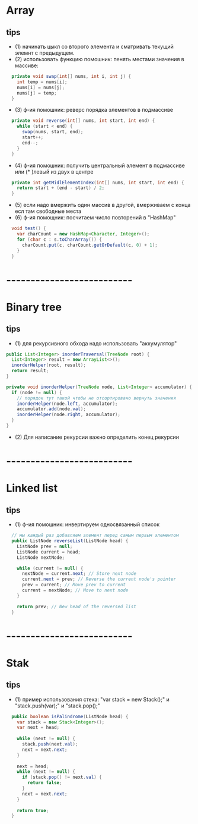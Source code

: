 

# Array
## tips
- (1) начинать цыкл со второго элемента и сматривать текущий элемнт с предыдущем.
- (2) использовать функцию помошник: пенять местами значения в массиве:
```java
  private void swap(int[] nums, int i, int j) {
    int temp = nums[i];
    nums[i] = nums[j];
    nums[j] = temp;
  }
```
- (3) ф-ия помошник: реверс порядка элементов в подмассиве
```java
  private void reverse(int[] nums, int start, int end) {
    while (start < end) {
      swap(nums, start, end);
      start++;
      end--;
    }
  }
```
- (4) ф-ия помошник: получить центральный элемент в подмассиве или (* )левый из двух в центре
```java
  private int getMidlElementIndex(int[] nums, int start, int end) {
    return start + (end - start) / 2;
  }
```
- (5) если надо вмержить один массив в другой, вмерживаем с конца есл там свободные места
- (6) ф-ия помощник: посчитаем число повторений в "HashMap"
```java
  void test() {
    var charCount = new HashMap<Character, Integer>();
    for (char c : s.toCharArray()) {
      charCount.put(c, charCount.getOrDefault(c, 0) + 1);
    }
  }
```



# --------------------------


# Binary tree
## tips
- (1) для рекурсивного обхода надо использовать "аккумулятор"
```java
public List<Integer> inorderTraversal(TreeNode root) {
  List<Integer> result = new ArrayList<>();
  inorderHelper(root, result);
  return result;
}

private void inorderHelper(TreeNode node, List<Integer> accumulator) {
  if (node != null) {
    // порядок тут такой чтобы не отсортировано вернуть значения
    inorderHelper(node.left, accumulator);
    accumulator.add(node.val);
    inorderHelper(node.right, accumulator);
  }
}
```
- (2) Для написание рекурсии важно определить конец рекурсии



# --------------------------


# Linked list
## tips
- (1) ф-ия помошник: инвертируем односвязанный список
```java
  // мы каждый раз добавляем элемент перед самым первым элементом
  public ListNode reverseList(ListNode head) {
    ListNode prev = null;
    ListNode current = head;
    ListNode nextNode;

    while (current != null) {
      nextNode = current.next; // Store next node
      current.next = prev; // Reverse the current node's pointer
      prev = current; // Move prev to current
      current = nextNode; // Move to next node
    }

    return prev; // New head of the reversed list
  }
```


# --------------------------


# Stak
## tips
- (1) пример использования стека: "var stack = new Stack<Integer>();" и "stack.push(var);" и "stack.pop();"
```java
  public boolean isPalindrome(ListNode head) {
    var stack = new Stack<Integer>();
    var next = head;
     
    while (next != null) {
      stack.push(next.val);
      next = next.next;
    }
      
    next = head;
    while (next != null) {
      if (stack.pop() != next.val) {
        return false;
      }
      next = next.next;
    }
     
    return true;
  }
```



